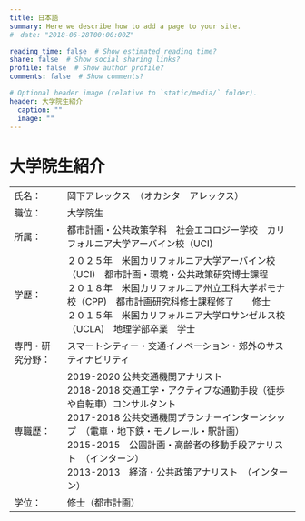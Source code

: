 ```yaml
---
title: 日本語
summary: Here we describe how to add a page to your site.
#　date: "2018-06-28T00:00:00Z"

reading_time: false  # Show estimated reading time?
share: false  # Show social sharing links?
profile: false  # Show author profile?
comments: false  # Show comments?

# Optional header image (relative to `static/media/` folder).
header: 大学院生紹介
  caption: ""
  image: ""
---
```

# 大学院生紹介

|   |  |  
| ------------------| ------------------------------ |
| 氏名：   | 岡下アレックス　（オカシタ　アレックス）     |
| 職位：   | 大学院生|
| 所属：   | 都市計画・公共政策学科　社会エコロジー学校　カリフォルニア大学アーバイン校（UCI)|
| 学歴：  | ２０２５年　米国カリフォルニア大学アーバイン校（UCI)　都市計画・環境・公共政策研究博士課程 <br/>２０１８年　米国カリフォルニア州立工科大学ポモナ校（CPP)　都市計画研究科修士課程修了　　修士  <br/> ２０１５年　米国カリフォルニア大学ロサンゼルス校（UCLA)　地理学部卒業　学士|
| 専門・研究分野： | スマートシティー・交通イノベーション・郊外のサスティナビリティ|
| 専職歴：  | 2019-2020 公共交通機関アナリスト <br/> 2018-2018 交通工学・アクティブな通勤手段（徒歩や自転車）コンサルタント  <br/> 2017-2018 公共交通機関プランナーインターンシップ　（電車・地下鉄・モノレール・駅計画） <br/> 2015-2015　公園計画・高齢者の移動手段アナリスト　（インターン）<br/> 2013-2013　経済・公共政策アナリスト　（インターン）|
| 学位：| 修士（都市計画）|


　
　
　
　
　

      
　
